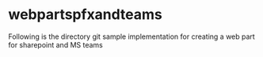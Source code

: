# webpartspfxandteams
Following is the directory git sample implementation for creating a web part for sharepoint and MS teams
